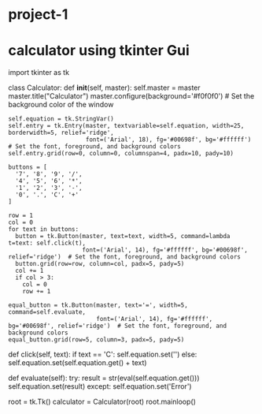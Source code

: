 # project-1
# calculator using tkinter Gui
import tkinter as tk

class Calculator:
  def __init__(self, master):
    self.master = master
    master.title("Calculator")
    master.configure(background='#f0f0f0')  # Set the background color of the window

    self.equation = tk.StringVar()
    self.entry = tk.Entry(master, textvariable=self.equation, width=25, borderwidth=5, relief='ridge', 
                          font=('Arial', 18), fg='#00698f', bg='#ffffff')  # Set the font, foreground, and background colors
    self.entry.grid(row=0, column=0, columnspan=4, padx=10, pady=10)

    buttons = [
      '7', '8', '9', '/',
      '4', '5', '6', '*',
      '1', '2', '3', '-',
      '0', '.', 'C', '+'
    ]

    row = 1
    col = 0
    for text in buttons:
      button = tk.Button(master, text=text, width=5, command=lambda t=text: self.click(t), 
                         font=('Arial', 14), fg='#ffffff', bg='#00698f', relief='ridge')  # Set the font, foreground, and background colors
      button.grid(row=row, column=col, padx=5, pady=5)
      col += 1
      if col > 3:
        col = 0
        row += 1

    equal_button = tk.Button(master, text='=', width=5, command=self.evaluate, 
                             font=('Arial', 14), fg='#ffffff', bg='#00698f', relief='ridge')  # Set the font, foreground, and background colors
    equal_button.grid(row=5, column=3, padx=5, pady=5)

  def click(self, text):
    if text == 'C':
      self.equation.set('')
    else:
      self.equation.set(self.equation.get() + text)

  def evaluate(self):
    try:
      result = str(eval(self.equation.get()))
      self.equation.set(result)
    except:
      self.equation.set('Error')

root = tk.Tk()
calculator = Calculator(root)
root.mainloop()
